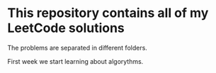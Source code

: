 # This repository contains all of my LeetCode solutions

The problems are separated in different folders.

First week we start learning about algorythms.
